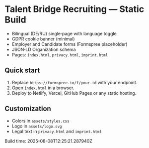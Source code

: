 
# Talent Bridge Recruiting — Static Build

- Bilingual (DE/RU) single‑page with language toggle
- GDPR cookie banner (minimal)
- Employer and Candidate forms (Formspree placeholder)
- JSON‑LD Organization schema
- Pages: `index.html`, `privacy.html`, `imprint.html`

## Quick start
1. Replace `https://formspree.io/f/your-id` with your endpoint.
2. Open `index.html` in a browser.
3. Deploy to Netlify, Vercel, GitHub Pages or any static hosting.

## Customization
- Colors in `assets/styles.css`
- Logo in `assets/logo.svg`
- Legal text in `privacy.html` and `imprint.html`

Build time: 2025-08-08T12:25:21.287940Z
